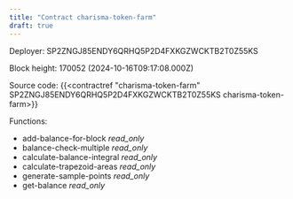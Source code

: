 ```yaml
---
title: "Contract charisma-token-farm"
draft: true
---
```

Deployer: SP2ZNGJ85ENDY6QRHQ5P2D4FXKGZWCKTB2T0Z55KS


 



Block height: 170052 (2024-10-16T09:17:08.000Z)

Source code: {{<contractref "charisma-token-farm" SP2ZNGJ85ENDY6QRHQ5P2D4FXKGZWCKTB2T0Z55KS charisma-token-farm>}}

Functions:

* add-balance-for-block _read_only_
* balance-check-multiple _read_only_
* calculate-balance-integral _read_only_
* calculate-trapezoid-areas _read_only_
* generate-sample-points _read_only_
* get-balance _read_only_
